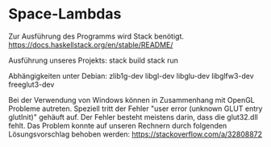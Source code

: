 # Space-Lambdas

Zur Ausführung des Programms wird Stack benötigt.
https://docs.haskellstack.org/en/stable/README/

Ausführung unseres Projekts:
stack build
stack run

Abhängigkeiten unter Debian:
zlib1g-dev libgl-dev libglu-dev libglfw3-dev freeglut3-dev

Bei der Verwendung von Windows können in Zusammenhang mit OpenGL Probleme autreten. Speziell tritt der Fehler "user error (unknown GLUT entry glutInit)" gehäuft auf. Der Fehler besteht meistens darin, dass die glut32.dll fehlt. Das Problem konnte auf unseren Rechnern durch folgenden Lösungsvorschlag behoben werden:
https://stackoverflow.com/a/32808872
